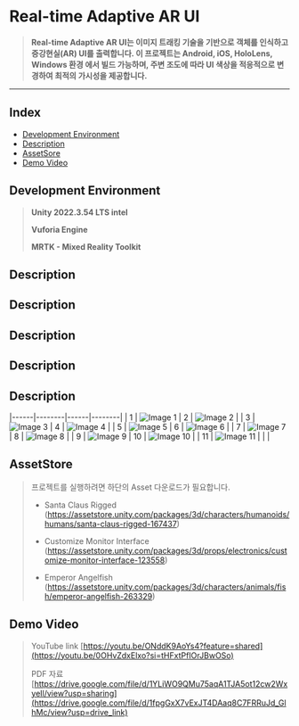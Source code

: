 # Real-time Adaptive AR UI

> **Real-time Adaptive AR UI는 이미지 트래킹 기술을 기반으로 객체를 인식하고 증강현실(AR) UI를 출력합니다. 이 프로젝트는 Android, iOS, HoloLens, Windows 환경 에서 빌드 가능하며, 주변 조도에 따라 UI 색상을 적응적으로 변경하여 최적의 가시성을 제공합니다.**
---
## Index
  - [Development Environment](#Development-Environment)
  - [Description](#Description)
  - [AssetSore](#AssetStore)
  - [Demo Video](#Demo-Video)

## Development Environment

> **Unity 2022.3.54 LTS intel**
> 
> **Vuforia Engine**
> 
> **MRTK - Mixed Reality Toolkit**

## Description

## Description

## Description

## Description

## Description

|------|--------|------|--------|
| 1    | ![Image 1](https://i.imgur.com/Zlq5ifu.png) | 2    | ![Image 2](https://i.imgur.com/fm8ml5L.png) |
| 3    | ![Image 3](https://i.imgur.com/TF8tc6z.png) | 4    | ![Image 4](https://i.imgur.com/qLIkgAh.png) |
| 5    | ![Image 5](https://i.imgur.com/DVSz302.png) | 6    | ![Image 6](https://i.imgur.com/kEYHG9Z.png) |
| 7    | ![Image 7](https://i.imgur.com/FKNg1m1.png) | 8    | ![Image 8](https://i.imgur.com/pRhdjMA.png) |
| 9    | ![Image 9](https://i.imgur.com/vi50MGR.png) | 10   | ![Image 10](https://i.imgur.com/DCUByWJ.png) |
| 11   | ![Image 11](https://i.imgur.com/ZMpSBOZ.png) |      |  |




## AssetStore

> 프로젝트를 실행하려면 하단의 Asset 다운로드가 필요합니다.
> - Santa Claus Rigged (https://assetstore.unity.com/packages/3d/characters/humanoids/humans/santa-claus-rigged-167437)
> 
> - Customize Monitor Interface (https://assetstore.unity.com/packages/3d/props/electronics/customize-monitor-interface-123558)
>   
> - Emperor Angelfish (https://assetstore.unity.com/packages/3d/characters/animals/fish/emperor-angelfish-263329)

## Demo Video

> YouTube link
> [https://youtu.be/ONddK9AoYs4?feature=shared](https://youtu.be/0OHvZdxElxo?si=tHFxtPfIOrJBwOSo)
>
> PDF 자료
> [https://drive.google.com/file/d/1YLiWO9QMu75aqA1TJA5ot12cw2WxyeIl/view?usp=sharing](https://drive.google.com/file/d/1fpgGxX7vExJT4DAaq8C7FRRuJd_GlhMc/view?usp=drive_link)

